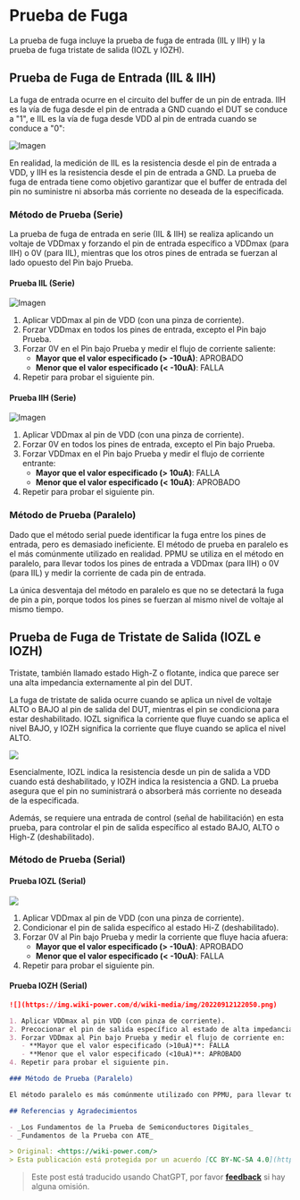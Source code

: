 # Prueba de Fuga

La prueba de fuga incluye la prueba de fuga de entrada (IIL y IIH) y la prueba de fuga tristate de salida (IOZL y IOZH).

## Prueba de Fuga de Entrada (IIL & IIH)

La fuga de entrada ocurre en el circuito del buffer de un pin de entrada. IIH es la vía de fuga desde el pin de entrada a GND cuando el DUT se conduce a "1", e IIL es la vía de fuga desde VDD al pin de entrada cuando se conduce a "0":

![Imagen](https://img.wiki-power.com/d/wiki-media/img/20220911215421.png)

En realidad, la medición de IIL es la resistencia desde el pin de entrada a VDD, y IIH es la resistencia desde el pin de entrada a GND. La prueba de fuga de entrada tiene como objetivo garantizar que el buffer de entrada del pin no suministre ni absorba más corriente no deseada de la especificada.

### Método de Prueba (Serie)

La prueba de fuga de entrada en serie (IIL & IIH) se realiza aplicando un voltaje de VDDmax y forzando el pin de entrada específico a VDDmax (para IIH) o 0V (para IIL), mientras que los otros pines de entrada se fuerzan al lado opuesto del Pin bajo Prueba.

#### Prueba IIL (Serie)

![Imagen](https://img.wiki-power.com/d/wiki-media/img/20220911225521.png)

1. Aplicar VDDmax al pin de VDD (con una pinza de corriente).
2. Forzar VDDmax en todos los pines de entrada, excepto el Pin bajo Prueba.
3. Forzar 0V en el Pin bajo Prueba y medir el flujo de corriente saliente:
   - **Mayor que el valor especificado (> -10uA)**: APROBADO
   - **Menor que el valor especificado (< -10uA)**: FALLA
4. Repetir para probar el siguiente pin.

#### Prueba IIH (Serie)

![Imagen](https://img.wiki-power.com/d/wiki-media/img/20220912113044.png)

1. Aplicar VDDmax al pin de VDD (con una pinza de corriente).
2. Forzar 0V en todos los pines de entrada, excepto el Pin bajo Prueba.
3. Forzar VDDmax en el Pin bajo Prueba y medir el flujo de corriente entrante:
   - **Mayor que el valor especificado (> 10uA)**: FALLA
   - **Menor que el valor especificado (< 10uA)**: APROBADO
4. Repetir para probar el siguiente pin.

### Método de Prueba (Paralelo)

Dado que el método serial puede identificar la fuga entre los pines de entrada, pero es demasiado ineficiente. El método de prueba en paralelo es el más comúnmente utilizado en realidad. PPMU se utiliza en el método en paralelo, para llevar todos los pines de entrada a VDDmax (para IIH) o 0V (para IIL) y medir la corriente de cada pin de entrada.

La única desventaja del método en paralelo es que no se detectará la fuga de pin a pin, porque todos los pines se fuerzan al mismo nivel de voltaje al mismo tiempo.

## Prueba de Fuga de Tristate de Salida (IOZL e IOZH)

Tristate, también llamado estado High-Z o flotante, indica que parece ser una alta impedancia externamente al pin del DUT.

La fuga de tristate de salida ocurre cuando se aplica un nivel de voltaje ALTO o BAJO al pin de salida del DUT, mientras el pin se condiciona para estar deshabilitado. IOZL significa la corriente que fluye cuando se aplica el nivel BAJO, y IOZH significa la corriente que fluye cuando se aplica el nivel ALTO.

![](https://img.wiki-power.com/d/wiki-media/img/20220912120527.png)

Esencialmente, IOZL indica la resistencia desde un pin de salida a VDD cuando está deshabilitado, y IOZH indica la resistencia a GND. La prueba asegura que el pin no suministrará o absorberá más corriente no deseada de la especificada.

Además, se requiere una entrada de control (señal de habilitación) en esta prueba, para controlar el pin de salida específico al estado BAJO, ALTO o High-Z (deshabilitado).

### Método de Prueba (Serial)

#### Prueba IOZL (Serial)

![](https://img.wiki-power.com/d/wiki-media/img/20220912121730.png)

1. Aplicar VDDmax al pin de VDD (con una pinza de corriente).
2. Condicionar el pin de salida específico al estado Hi-Z (deshabilitado).
3. Forzar 0V al Pin bajo Prueba y medir la corriente que fluye hacia afuera:
   - **Mayor que el valor especificado (> -10uA)**: APROBADO
   - **Menor que el valor especificado (< -10uA)**: FALLA
4. Repetir para probar el siguiente pin.

#### Prueba IOZH (Serial)

```markdown
![](https://img.wiki-power.com/d/wiki-media/img/20220912122050.png)

1. Aplicar VDDmax al pin VDD (con pinza de corriente).
2. Precocionar el pin de salida específico al estado de alta impedancia (desactivado).
3. Forzar VDDmax al Pin bajo Prueba y medir el flujo de corriente en:
   - **Mayor que el valor especificado (>10uA)**: FALLA
   - **Menor que el valor especificado (<10uA)**: APROBADO
4. Repetir para probar el siguiente pin.

### Método de Prueba (Paralelo)

El método paralelo es más comúnmente utilizado con PPMU, para llevar todos los pines de salida a VDDmax (para IOZH) o 0V (para IOZL) y medir la corriente de cada pin de salida.

## Referencias y Agradecimientos

- _Los Fundamentos de la Prueba de Semiconductores Digitales_
- _Fundamentos de la Prueba con ATE_

> Original: <https://wiki-power.com/>
> Esta publicación está protegida por un acuerdo [CC BY-NC-SA 4.0](https://creativecommons.org/licenses/by/4.0/deed.en), y debe ser reproducida con atribución.
```

> Este post está traducido usando ChatGPT, por favor [**feedback**](https://github.com/linyuxuanlin/Wiki_MkDocs/issues/new) si hay alguna omisión.